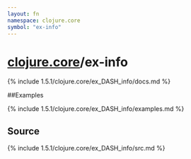 ```yaml
---
layout: fn
namespace: clojure.core
symbol: "ex-info"
---
```


# [clojure.core](../)/ex-info

{% include 1.5.1/clojure.core/ex_DASH_info/docs.md %}

##Examples

{% include 1.5.1/clojure.core/ex_DASH_info/examples.md %}
## Source
{% include 1.5.1/clojure.core/ex_DASH_info/src.md %}


